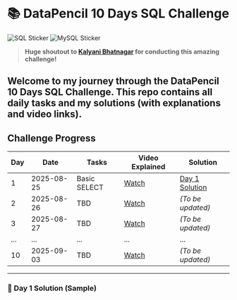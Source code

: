 # 📚 DataPencil 10 Days SQL Challenge

![SQL Sticker](https://img.shields.io/badge/SQL-CC2927?style=for-the-badge&logo=sql&logoColor=white)
![MySQL Sticker](https://img.shields.io/badge/MySQL-4479A1?style=for-the-badge&logo=mysql&logoColor=white)

> **Huge shoutout to [Kalyani Bhatnagar](#) for conducting this amazing challenge!**

Welcome to my journey through the DataPencil 10 Days SQL Challenge. This repo contains all daily tasks and my solutions (with explanations and video links).  
---

## Challenge Progress

| Day  | Date      | Tasks         | Video Explained    | Solution                      |
|------|-----------|---------------|--------------------|-------------------------------|
| 1    | 2025-08-25| Basic SELECT  | [Watch](#)         | [Day 1 Solution](#)           |
| 2    | 2025-08-26| TBD           | [Watch](#)         | *(To be updated)*             |
| 3    | 2025-08-27| TBD           | [Watch](#)         | *(To be updated)*             |
| ...  | ...       | ...           | ...                | ...                           |
| 10   | 2025-09-03| TBD           | [Watch](#)         | *(To be updated)*             |

---

### 📌 Day 1 Solution (Sample)

